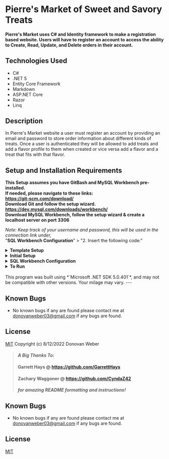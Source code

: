 # Pierre's Market of Sweet and Savory Treats

#### Pierre's Market uses C# and Identity framework to make a registration based website. Users will have to register an account to access the ability to Create, Read, Update, and Delete orders in their account.

## Technologies Used

* C#
* .NET 5
* Entity Core Framework
* Markdown
* ASP.NET Core
* Razor
* Linq


## Description
In Pierre's Market website a user must register an account by providing an email and password to store order information about different kinds of treats. Once a user is authenticated they will be allowed to add treats and add a flavor profile to them when created or vice versa add a flavor and a treat that fits with that flavor. 


## Setup and Installation Requirements
**This Setup assumes you have GitBash and MySQL Workbench pre-installed.   
If needed, please navigate to these links:  
https://git-scm.com/download/  
Download Git and follow the setup wizard.  
https://dev.mysql.com/downloads/workbench/  
Download MySQL Workbench, follow the setup wizard & create a localhost server on port 3306**


*Note: Keep track of your username and password, this will be used in the connection link under,*  
"**SQL Workbench Configuration**" > "2. Insert the following code:"

<details>
<summary><strong>Template Setup</strong></summary>
<ol>
<li>Navigate to https://github.com/DonovanWeber/Pierres_Treats.Solution
<li>Open a terminal and navigate to your Desktop with <strong>cd</strong> command
<li>Run,   
<strong>$ git clone https://github.com/DonovanWeber/Pierres_Treats.Solution</strong>
<li>Be sure to rename everything so that it matches your project!
<br>
</details>

<details>
<summary><strong>Initial Setup</strong></summary>
<ol>
<li>Copy the git repository url: https://github.com/DonovanWeber/Pierres_Treats.Solution
<li>Open a terminal and navigate to your Desktop with <strong>cd</strong> command
<li>Run,   
<strong>$ git clone https://github.com/DonovanWeber/Pierres_Treats.Solution</strong>
<li>In the terminal, navigate into the root directory of the cloned project folder "Pierres_Treats.Solution".
<li>Navigate to the projects root directory, "Pierres_Treats".
<li>Move onto "SQL Workbench Configuration" instructions below to build the necessary database.
<br>
</details>

<details>
<summary><strong>SQL Workbench Configuration</strong></summary>
<ol>
<li>Create an appsetting.json file in the "Pierres_Treats" directory  
   <pre>Pierres_Treats.Solution
   └── Pierres_Treats
    └── appsetting.json</pre>
<li> Insert the following code: <br>

<pre>{
  "ConnectionStrings": {
    "DefaultConnection": "Server=localhost;Port=3306;database=fan_book;uid=[YOUR-USERNAME-HERE];pwd=[YOUR-PASSWORD-HERE];"
  }
}</pre>
<small>*Note: you must include your password in the code block section labeled "YOUR-PASSWORD-HERE".</small><br>
<small>**Note: you must include your username in the code block section labeled "YOUR-USERNAME-HERE".</small><br>
<small>***Note: if you plan to push this cloned project to a public-facing repository, remember to add the appsettings.json file to your .gitignore before doing so.</small>
<li>In root directory of project folder "Pierres_Treats.Solution", run  
<strong>$ dotnet ef migrations add restoreDatabase</strong>
<li>Then run <strong>$ dotnet ef database update</strong>
<ol> 
  <li>Open SQL Workbench.
  <li>Navigate to "pierres_treats" schema.

  
</details>
<details>
<summary><strong>To Run</strong></summary>
Navigate to:  
   <pre>Pierres_Treats.Solution
   └── <strong>Pierres_Treats</strong></pre>
Run ```$ dotnet restore``` in the terminal.<br>
Run ```$ dotnet run``` in the terminal.
</details>
<br>
This program was built using *`Microsoft .NET SDK 5.0.401`*, and may not be compatible with other versions. Your milage may vary.
---

## Known Bugs
* No known bugs if any are found please 
contact me at [donovanweber03@gmail.com](mailto:donovanweber03@gmail.com) if any bugs are found.

## License

[MIT](https://choosealicense.com/licenses/mit/)
Copyright (c) 8/12/2022 Donovan Weber 


 
>#### _**A Big Thanks To:**_ 
>#### **Garrett Hays @ https://github.com/GarrettHays**    
>#### **Zachary Waggoner @ https://github.com/CyndaZ42**  
>#### _**for amazing README formatting and instructions!**_ 

## Known Bugs
* No known bugs if any are found please 
contact me at [donovanweber03@gmail.com](mailto:donovanweber03@gmail.com) if any bugs are found.


## License

[MIT](https://choosealicense.com/licenses/mit/)